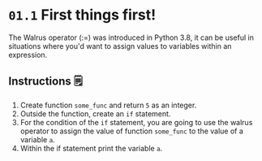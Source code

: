 # `01.1` First things first!
The Walrus operator (:=) was introduced in Python 3.8, it can be useful in situations where you'd want to assign values to variables within an expression.

## Instructions 🗒
1. Create function `some_func` and return `5` as an integer.
2. Outside the function, create an `if` statement.
3. For the condition of the `if` statement, you are going to use the walrus operator to assign the value of function `some_func` to the value of a variable `a`.
4. Within the if statement print the variable `a`.
